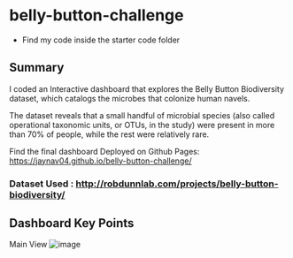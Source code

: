 # belly-button-challenge
- Find my code inside the starter code folder

## Summary
I coded an Interactive dashboard that explores the Belly Button Biodiversity dataset, which catalogs the microbes that colonize human navels.

The dataset reveals that a small handful of microbial species (also called operational taxonomic units, or OTUs, in the study) were present in more than 70% of people, while the rest were relatively rare.

Find the final dashboard Deployed on Github Pages: https://jaynav04.github.io/belly-button-challenge/

### Dataset Used : http://robdunnlab.com/projects/belly-button-biodiversity/

## Dashboard Key Points

Main View
 ![image](https://github.com/Jaynav04/belly-button-challenge/assets/130405173/a9d6b193-ad7d-4ef9-bc4f-0618922cc93a)
